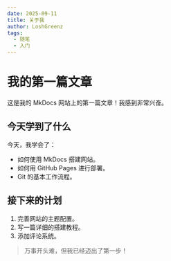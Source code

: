 ```yaml
---
date: 2025-09-11
title: 关于我
author: LoshGreenz
tags:
  - 随笔
  - 入门
---
```


# 我的第一篇文章

这是我的 MkDocs 网站上的第一篇文章！我感到非常兴奋。

## 今天学到了什么

今天，我学会了：

*   如何使用 MkDocs 搭建网站。
*   如何用 GitHub Pages 进行部署。
*   Git 的基本工作流程。

## 接下来的计划

1.  完善网站的主题配置。
2.  写一篇详细的搭建教程。
3.  添加评论系统。

> 万事开头难，但我已经迈出了第一步！